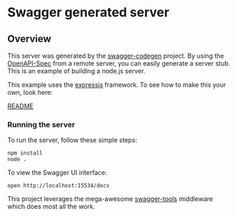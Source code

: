 # Swagger generated server

## Overview
This server was generated by the [swagger-codegen](https://github.com/swagger-api/swagger-codegen) project.  By using the [OpenAPI-Spec](https://github.com/OAI/OpenAPI-Specification) from a remote server, you can easily generate a server stub.  This is an example of building a node.js server.

This example uses the [expressjs](http://expressjs.com/) framework.  To see how to make this your own, look here:

[README](https://github.com/swagger-api/swagger-codegen/blob/master/README.md)

### Running the server
To run the server, follow these simple steps:

```
npm install
node .
```

To view the Swagger UI interface:

```
open http://localhost:15534/docs
```

This project leverages the mega-awesome [swagger-tools](https://github.com/apigee-127/swagger-tools) middleware which does most all the work.
